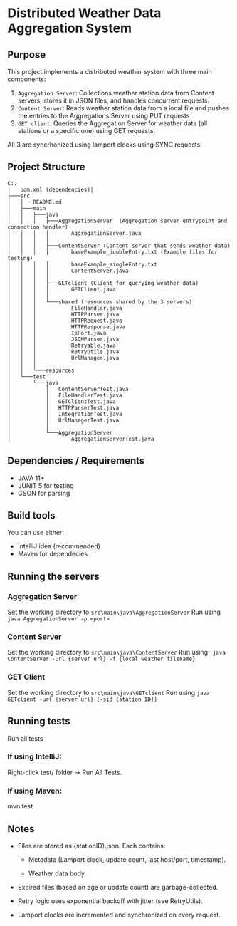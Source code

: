 # Distributed Weather Data Aggregation System

## Purpose
This project implements a distributed weather system with three main components:
1. `Aggregation Server`: Collections weather station data from Content servers, stores it in JSON files, and handles concurrent requests.
2. `Content Server`: Reads weather station data from a local file and pushes the entries to the Aggregations Server using PUT requests
3. `GET client`: Queries the Aggregation Server for weather data (all stations or a specific one) using GET requests.

All 3 are syncrhonized using lamport clocks using SYNC requests

## Project Structure
```commandline
C:.
│   pom.xml (dependencies)│
├───src
│   │   README.md
│   ├───main
│   │   ├───java
│   │   │   ├───AggregationServer  (Aggregation server entrypoint and connection handler)
│   │   │   │       AggregationServer.java
│   │   │   │
│   │   │   ├───ContentServer (Content server that sends weather data)
│   │   │   │       baseExample_doubleEntry.txt (Example files for testing)
│   │   │   │       baseExample_singleEntry.txt
│   │   │   │       ContentServer.java
│   │   │   │
│   │   │   ├───GETclient (Client for querying weather data)
│   │   │   │       GETClient.java
│   │   │   │
│   │   │   └───shared (resources shared by the 3 servers)
│   │   │           FileHandler.java
│   │   │           HTTPParser.java
│   │   │           HTTPRequest.java
│   │   │           HTTPResponse.java
│   │   │           IpPort.java
│   │   │           JSONParser.java
│   │   │           Retryable.java
│   │   │           RetryUtils.java
│   │   │           UrlManager.java
│   │   │
│   │   └───resources
│   └───test
│       └───java
│           │   ContentServerTest.java 
│           │   FileHandlerTest.java
│           │   GETClientTest.java
│           │   HTTPParserTest.java
│           │   IntegrationTest.java
│           │   UrlManagerTest.java
│           │
│           └───AggregationServer
│                   AggregationServerTest.java
```
## Dependencies / Requirements
- JAVA 11+ 
- JUNIT 5 for testing
- GSON for parsing

## Build tools

You can use either:
- IntelliJ idea (recommended)
- Maven for dependecies

## Running the servers

### Aggregation Server
Set the working directory to `src\main\java\AggregationServer`
Run using `java AggregationServer -p <port>`

### Content Server
Set the working directory to `src\main\java\ContentServer`
Run using ` java ContentServer -url {server url} -f {local weather filename}`

### GET Client
Set the working directory to `src\main\java\GETclient`
Run using `java GETclient -url {server url} [-sid {station ID}]`

## Running tests
Run all tests

### If using IntelliJ:

Right-click test/ folder → Run All Tests.

### If using Maven:

mvn test

## Notes

- Files are stored as {stationID}.json. Each contains:
  - Metadata (Lamport clock, update count, last host/port, timestamp).
  
  - Weather data body.

- Expired files (based on age or update count) are garbage-collected.

- Retry logic uses exponential backoff with jitter (see RetryUtils).

- Lamport clocks are incremented and synchronized on every request.

